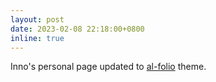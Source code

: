 ```yaml
---
layout: post
date: 2023-02-08 22:18:00+0800
inline: true
---
```


Inno's personal page updated to [al-folio](https://github.com/alshedivat/al-folio) theme.
